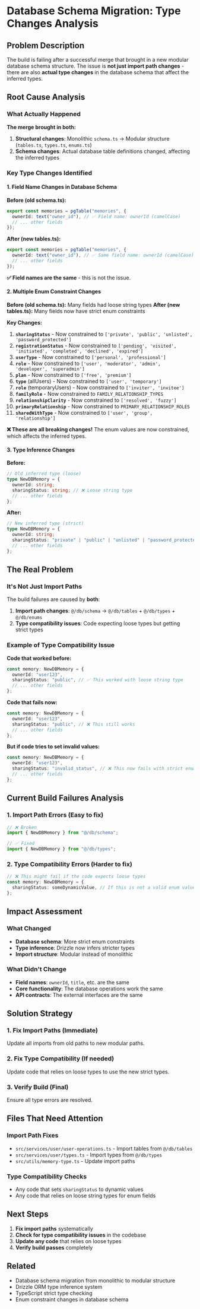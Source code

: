 # Database Schema Migration: Type Changes Analysis

## Problem Description

The build is failing after a successful merge that brought in a new modular database schema structure. The issue is **not just import path changes** - there are also **actual type changes** in the database schema that affect the inferred types.

## Root Cause Analysis

### What Actually Happened

**The merge brought in both:**

1. **Structural changes**: Monolithic `schema.ts` → Modular structure (`tables.ts`, `types.ts`, `enums.ts`)
2. **Schema changes**: Actual database table definitions changed, affecting the inferred types

### Key Type Changes Identified

#### 1. **Field Name Changes in Database Schema**

**Before (old schema.ts):**

```typescript
export const memories = pgTable("memories", {
  ownerId: text("owner_id"), // ✅ Field name: ownerId (camelCase)
  // ... other fields
});
```

**After (new tables.ts):**

```typescript
export const memories = pgTable("memories", {
  ownerId: text("owner_id"), // ✅ Same field name: ownerId (camelCase)
  // ... other fields
});
```

**✅ Field names are the same** - this is not the issue.

#### 2. **Multiple Enum Constraint Changes**

**Before (old schema.ts):** Many fields had loose string types
**After (new tables.ts):** Many fields now have strict enum constraints

**Key Changes:**

1. **`sharingStatus`** - Now constrained to `['private', 'public', 'unlisted', 'password_protected']`
2. **`registrationStatus`** - Now constrained to `['pending', 'visited', 'initiated', 'completed', 'declined', 'expired']`
3. **`userType`** - Now constrained to `['personal', 'professional']`
4. **`role`** - Now constrained to `['user', 'moderator', 'admin', 'developer', 'superadmin']`
5. **`plan`** - Now constrained to `['free', 'premium']`
6. **`type`** (allUsers) - Now constrained to `['user', 'temporary']`
7. **`role`** (temporaryUsers) - Now constrained to `['inviter', 'invitee']`
8. **`familyRole`** - Now constrained to `FAMILY_RELATIONSHIP_TYPES`
9. **`relationshipClarity`** - Now constrained to `['resolved', 'fuzzy']`
10. **`primaryRelationship`** - Now constrained to `PRIMARY_RELATIONSHIP_ROLES`
11. **`sharedWithType`** - Now constrained to `['user', 'group', 'relationship']`

**❌ These are all breaking changes!** The enum values are now constrained, which affects the inferred types.

#### 3. **Type Inference Changes**

**Before:**

```typescript
// Old inferred type (loose)
type NewDBMemory = {
  ownerId: string;
  sharingStatus: string; // ❌ Loose string type
  // ... other fields
};
```

**After:**

```typescript
// New inferred type (strict)
type NewDBMemory = {
  ownerId: string;
  sharingStatus: "private" | "public" | "unlisted" | "password_protected"; // ✅ Strict enum type
  // ... other fields
};
```

## The Real Problem

### It's Not Just Import Paths

The build failures are caused by **both**:

1. **Import path changes**: `@/db/schema` → `@/db/tables` + `@/db/types` + `@/db/enums`
2. **Type compatibility issues**: Code expecting loose types but getting strict types

### Example of Type Compatibility Issue

**Code that worked before:**

```typescript
const memory: NewDBMemory = {
  ownerId: "user123",
  sharingStatus: "public", // ✅ This worked with loose string type
  // ... other fields
};
```

**Code that fails now:**

```typescript
const memory: NewDBMemory = {
  ownerId: "user123",
  sharingStatus: "public", // ❌ This still works
  // ... other fields
};
```

**But if code tries to set invalid values:**

```typescript
const memory: NewDBMemory = {
  ownerId: "user123",
  sharingStatus: "invalid_status", // ❌ This now fails with strict enum type
  // ... other fields
};
```

## Current Build Failures Analysis

### 1. **Import Path Errors** (Easy to fix)

```typescript
// ❌ Broken
import { NewDBMemory } from "@/db/schema";

// ✅ Fixed
import { NewDBMemory } from "@/db/types";
```

### 2. **Type Compatibility Errors** (Harder to fix)

```typescript
// ❌ This might fail if the code expects loose types
const memory: NewDBMemory = {
  sharingStatus: someDynamicValue, // If this is not a valid enum value
};
```

## Impact Assessment

### What Changed

- **Database schema**: More strict enum constraints
- **Type inference**: Drizzle now infers stricter types
- **Import structure**: Modular instead of monolithic

### What Didn't Change

- **Field names**: `ownerId`, `title`, etc. are the same
- **Core functionality**: The database operations work the same
- **API contracts**: The external interfaces are the same

## Solution Strategy

### 1. **Fix Import Paths** (Immediate)

Update all imports from old paths to new modular paths.

### 2. **Fix Type Compatibility** (If needed)

Update code that relies on loose types to use the new strict types.

### 3. **Verify Build** (Final)

Ensure all type errors are resolved.

## Files That Need Attention

### Import Path Fixes

- `src/services/user/user-operations.ts` - Import tables from `@/db/tables`
- `src/services/user/types.ts` - Import types from `@/db/types`
- `src/utils/memory-type.ts` - Update import paths

### Type Compatibility Checks

- Any code that sets `sharingStatus` to dynamic values
- Any code that relies on loose string types for enum fields

## Next Steps

1. **Fix import paths** systematically
2. **Check for type compatibility issues** in the codebase
3. **Update any code** that relies on loose types
4. **Verify build passes** completely

## Related

- Database schema migration from monolithic to modular structure
- Drizzle ORM type inference system
- TypeScript strict type checking
- Enum constraint changes in database schema
